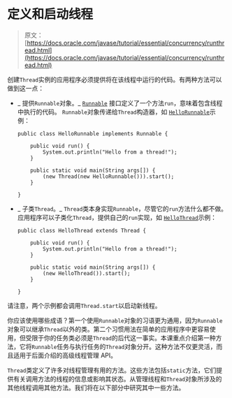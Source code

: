 # 定义和启动线程

> 原文： [https://docs.oracle.com/javase/tutorial/essential/concurrency/runthread.html](https://docs.oracle.com/javase/tutorial/essential/concurrency/runthread.html)

创建`Thread`实例的应用程序必须提供将在该线程中运行的代码。有两种方法可以做到这一点：

*   _ 提供`Runnable`对象。_ [`Runnable`](https://docs.oracle.com/javase/8/docs/api/java/lang/Runnable.html) 接口定义了一个方法`run`，意味着包含线程中执行的代码。 `Runnable`对象传递给`Thread`构造器，如 [``HelloRunnable``](examples/HelloRunnable.java)示例：

    ```
    public class HelloRunnable implements Runnable {

        public void run() {
            System.out.println("Hello from a thread!");
        }

        public static void main(String args[]) {
            (new Thread(new HelloRunnable())).start();
        }

    }

    ```

*   _ 子类`Thread`。_ `Thread`类本身实现`Runnable`，尽管它的`run`方法什么都不做。应用程序可以子类化`Thread`，提供自己的`run`实现，如 [``HelloThread``](examples/HelloThread.java)示例：

    ```
    public class HelloThread extends Thread {

        public void run() {
            System.out.println("Hello from a thread!");
        }

        public static void main(String args[]) {
            (new HelloThread()).start();
        }

    }

    ```

请注意，两个示例都会调用`Thread.start`以启动新线程。

你应该使用哪些成语？第一个使用`Runnable`对象的习语更为通用，因为`Runnable`对象可以继承`Thread`以外的类。第二个习惯用法在简单的应用程序中更容易使用，但受限于你的任务类必须是`Thread`的后代这一事实。本课重点介绍第一种方法，它将`Runnable`任务与执行任务的`Thread`对象分开。这种方法不仅更灵活，而且适用于后面介绍的高级线程管理 API。

`Thread`类定义了许多对线程管理有用的方法。这些方法包括`static`方法，它们提供有关调用方法的线程的信息或影响其状态。从管理线程和`Thread`对象所涉及的其他线程调用其他方法。我们将在以下部分中研究其中一些方法。